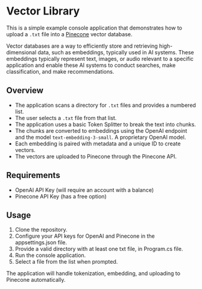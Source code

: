 # Vector Library

This is a simple example console application that demonstrates how to upload a `.txt` file into a [Pinecone](https://www.pinecone.io/) vector database. 

Vector databases are a way to efficiently store and retrieving high-dimensional data, such as embeddings, typically used in AI systems. These embeddings typically represent text, images, or audio relevant to a specific application and enable these AI systems to conduct searches, make classification, and make recommendations.

## Overview

- The application scans a directory for `.txt` files and provides a numbered list.
- The user selects a `.txt` file from that list.
- The application uses a basic Token Splitter to break the text into chunks.
- The chunks are converted to embeddings using the OpenAI endpoint and the model `text-embedding-3-small`. A proprietary OpenAI model.
- Each embedding is paired with metadata and a unique ID to create vectors.
- The vectors are uploaded to Pinecone through the Pinecone API.

## Requirements

- OpenAI API Key (will require an account with a balance)
- Pinecone API Key (has a free option)

## Usage

1. Clone the repository.
2. Configure your API keys for OpenAI and Pinecone in the appsettings.json file.
3. Provide a valid directory with at least one txt file, in Program.cs file.
4. Run the console application.
5. Select a file from the list when prompted.

The application will handle tokenization, embedding, and uploading to Pinecone automatically.

